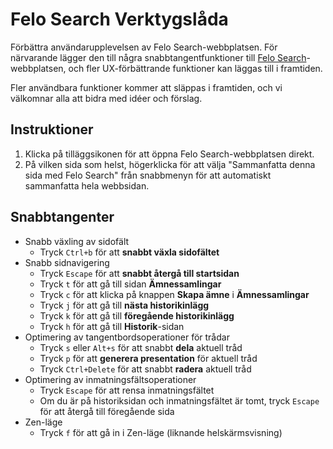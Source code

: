# Felo Search Verktygslåda

Förbättra användarupplevelsen av Felo Search-webbplatsen. För närvarande lägger den till några snabbtangentfunktioner till [Felo Search](https://felo.ai)-webbplatsen, och fler UX-förbättrande funktioner kan läggas till i framtiden.

Fler användbara funktioner kommer att släppas i framtiden, och vi välkomnar alla att bidra med idéer och förslag.

## Instruktioner

1. Klicka på tilläggsikonen för att öppna Felo Search-webbplatsen direkt.
2. På vilken sida som helst, högerklicka för att välja "Sammanfatta denna sida med Felo Search" från snabbmenyn för att automatiskt sammanfatta hela webbsidan.

## Snabbtangenter

- Snabb växling av sidofält
  - Tryck `Ctrl+b` för att **snabbt växla sidofältet**
- Snabb sidnavigering
  - Tryck `Escape` för att **snabbt återgå till startsidan**
  - Tryck `t` för att gå till sidan **Ämnessamlingar**
  - Tryck `c` för att klicka på knappen **Skapa ämne** i **Ämnessamlingar**
  - Tryck `j` för att gå till **nästa historikinlägg**
  - Tryck `k` för att gå till **föregående historikinlägg**
  - Tryck `h` för att gå till **Historik**-sidan
- Optimering av tangentbordsoperationer för trådar
  - Tryck `s` eller `Alt+s` för att snabbt **dela** aktuell tråd
  - Tryck `p` för att **generera presentation** för aktuell tråd
  - Tryck `Ctrl+Delete` för att snabbt **radera** aktuell tråd
- Optimering av inmatningsfältsoperationer
  - Tryck `Escape` för att rensa inmatningsfältet
  - Om du är på historiksidan och inmatningsfältet är tomt, tryck `Escape` för att återgå till föregående sida
- Zen-läge
  - Tryck `f` för att gå in i Zen-läge (liknande helskärmsvisning)
